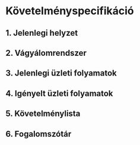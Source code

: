# Követelményspecifikáció

## 1. Jelenlegi helyzet

## 2. Vágyálomrendszer

## 3. Jelenlegi üzleti folyamatok

## 4. Igényelt üzleti folyamatok

## 5. Követelménylista

## 6. Fogalomszótár